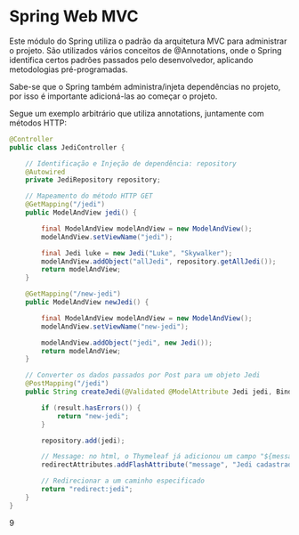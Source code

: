 # Spring Web MVC

Este módulo do Spring utiliza o padrão da arquitetura MVC para administrar o projeto. São utilizados vários conceitos de @Annotations, onde o Spring identifica certos padrões passados pelo desenvolvedor, aplicando metodologias pré-programadas.

Sabe-se que o Spring também administra/injeta dependências no projeto, por isso é importante adicioná-las ao começar o projeto.

Segue um exemplo arbitrário que utiliza annotations, juntamente com métodos HTTP:

```java
@Controller
public class JediController {

    // Identificação e Injeção de dependência: repository
    @Autowired
    private JediRepository repository;

    // Mapeamento do método HTTP GET
    @GetMapping("/jedi")
    public ModelAndView jedi() {

        final ModelAndView modelAndView = new ModelAndView();
        modelAndView.setViewName("jedi");

        final Jedi luke = new Jedi("Luke", "Skywalker");
        modelAndView.addObject("allJedi", repository.getAllJedi());
        return modelAndView;
    }

    @GetMapping("/new-jedi")
    public ModelAndView newJedi() {

        final ModelAndView modelAndView = new ModelAndView();
        modelAndView.setViewName("new-jedi");

        modelAndView.addObject("jedi", new Jedi());
        return modelAndView;
    }

    // Converter os dados passados por Post para um objeto Jedi
    @PostMapping("/jedi")
    public String createJedi(@Validated @ModelAttribute Jedi jedi, BindingResult result, RedirectAttributes redirectAttributes) {

        if (result.hasErrors()) {
            return "new-jedi";
        }

        repository.add(jedi);

        // Message: no html, o Thymeleaf já adicionou um campo "${message}" (text)
        redirectAttributes.addFlashAttribute("message", "Jedi cadastrado com sucesso!");

        // Redirecionar a um caminho especificado
        return "redirect:jedi";
    }
}
```
9